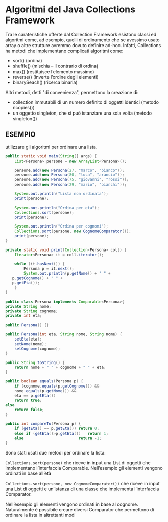 # Algoritmi del Java Collections Framework

Tra le carateristiche offerte dal Collection Framework esistono classi ed algoritmi come, ad esempio, quelli di ordinamento che se avessimo usato array o altre strutture avremmo dovuto definire ad-hoc.
Infatti, Collections ha metodi che implementano complicati algoritmi come:

* sort() (ordina)
* shuffle() (mischia – il contrario di ordina)
* max() (restituisce l’elemento massimo)
* reverse() (inverte l’ordine degli elementi)
* binarySeach() (ricerca binaria)

Altri metodi, detti "di convenienza", permettono la creazione di:
* collection immutabili di un numero definito di oggetti identici (metodo ncopies())
* un oggetto singleton, che si può istanziare una sola volta (metodo singleton())

## ESEMPIO

utilizzare gli algoritmi per ordinare una lista.

```java
public static void main(String[] args) {
	List<Persona> persone = new ArrayList<Persona>();

	persone.add(new Persona(27, "marco", "bianco"));
	persone.add(new Persona(80, "luca", "arancio"));
	persone.add(new Persona(75, "giovanni", "rossi"));
	persone.add(new Persona(29, "mario", "bianchi"));

	System.out.println("Lista non ordinata");
	print(persone);

	System.out.println("Ordina per eta");
	Collections.sort(persone);
	print(persone);

	System.out.println("Ordina per cognomi");
	Collections.sort(persone, new CognomeComparator());
	print(persone);
}

private static void print(Collection<Persona> coll) {
	Iterator<Persona> it = coll.iterator();

	while (it.hasNext()) {
		Persona p = it.next();
		System.out.println(p.getNome() + " " +
   p.getCognome() + " " +
   p.getEta());
	}
}
```
```java
public class Persona implements Comparable<Persona>{
private String nome;
private String cognome;
private int eta;

public Persona() {}

public Persona(int eta, String nome, String nome) {
	setEta(eta);
	setNome(nome);
	setCognome(cognome);
}

public String toString() {
	return nome + " " + cognome + " " + eta;
}

public boolean equals(Persona p) {
	if (cognome.equals(p.getCognome()) && 
    nome.equals(p.getNome()) &&
    eta == p.getEta())
	return true;
else
	return false;
}

public int compareTo(Persona p) {
	if (getEta() == p.getEta())	return 0;
	else if (getEta()>p.getEta())	return 1;
	else 						return -1;	
}
```
Sono stati usati due metodi per ordinare la lista:

`Collections.sort(persone)` che riceve in input una List di oggetti che implementano l’interfaccia Comparable. 
Nell’esempio gli elementi vengono ordinati in base all’età

`Collections.sort(persone, new CognomeComparator())` che riceve in input una List di oggetti e un’istanza di una classe che implementa l’interfaccia Comparator. 

Nell’esempio gli elementi vengono ordinati in base al cognome. Naturalmente è possibile creare diversi Comparator che permettono di ordinare la lista in altrettanti modi